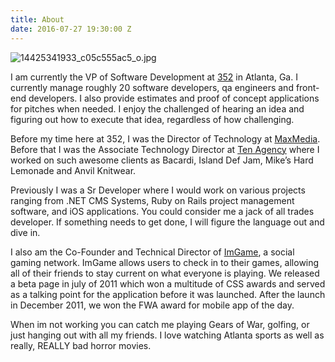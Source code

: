 ```yaml
---
title: About
date: 2016-07-27 19:30:00 Z
---
```


![14425341933_c05c555ac5_o.jpg](/uploads/14425341933_c05c555ac5_o.jpg)

I am currently the VP of Software Development at [352](http://www.352inc.com) in Atlanta, Ga. I currently manage roughly 20 software developers, qa engineers and front-end developers.  I also provide estimates and proof of concept applications for pitches when needed.  I enjoy the challenged of hearing an idea and figuring out how to execute that idea, regardless of how challenging.

Before my time here at 352, I was the Director of Technology at [MaxMedia](http://www.maxmedia.com). Before that I was the Associate Technology Director at [Ten Agency](http://agencyten.com) where I worked on such awesome clients as Bacardi, Island Def Jam, Mike’s Hard Lemonade and Anvil Knitwear.

Previously I was a Sr Developer where I would work on various projects ranging from .NET CMS Systems, Ruby on Rails project management software, and iOS applications.  You could consider me a jack of all trades developer.  If something needs to get done, I will figure the language out and dive in.

I also am the Co-Founder and Technical Director of [ImGame](http://imga.me), a social gaming network.  ImGame allows users to check in to their games, allowing all of their friends to stay current on what everyone is playing.  We released a beta page in july of 2011 which won a multitude of CSS awards and served as a talking point for the application before it was launched.  After the launch in December 2011, we won the FWA award for mobile app of the day.

When im not working you can catch me playing Gears of War, golfing, or just hanging out with all my friends.  I love watching Atlanta sports as well as really, REALLY bad horror movies.
